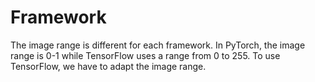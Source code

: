 # Framework

The image range is different for each framework. In PyTorch, the image range is 0-1 while TensorFlow uses a range from 0 to 255. To use TensorFlow, we have to adapt the image range.
